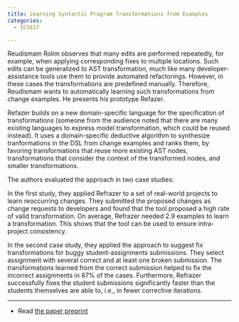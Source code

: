 ```yaml
---
title: Learning Syntactic Program Transformations from Examples
categories:
  - ICSE17

---
```


Reudismam Rolim observes that many edits are performed repeatedly, for example, when applying corresponding fixes to multiple locations. Such edits can be generalized to AST transformation, much like many developer-assistance tools use them to provide automated refactorings. However, in these cases the transformations are predefined manually. Therefore, Reudismam wants to automatically learning such transformations from change examples. He presents his prototype Refazer.

Refazer builds on a new domain-specific language for the specification of transformations (someone from the audience noted that there are many existing languages to express model transformation, which could be reused instead). It uses a domain-specific deductive algorithm to synthesize tranformations in the DSL from change examples and ranks them, by favoring transformations that reuse more existing AST nodes, transformations that consider the context of the transformed nodes, and smaller transformations.

The authors evaluated the approach in two case studies:

In the first study, they applied Refrazer to a set of real-world projects to learn reoccurring changes. They submitted the proposed changes as change requests to developers and found that the tool proposed a high rate of valid transformation. On average, Refrazer needed 2.9 examples to learn a transformation. This shows that the tool can be used to ensure intra-project consistency.

In the second case study, they applied the approach to suggest fix transformations for buggy student-assignments submissions. They select assignment with several correct and at least one broken submission. The transformations learned from the correct submission helped to fix the incorrect assignments in 87% of the cases. Furthermore, Refrazer successfully fixes the student submissions significantly faster than the students themselves are able to, i.e., in fewer corrective iterations.

---

* Read [the paper preprint](https://github.com/gustavoasoares/website/blob/master/data/icse2017_preprint.pdf)
